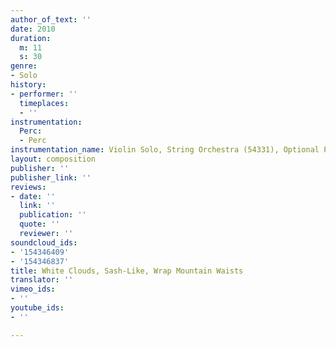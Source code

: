 ```yaml
---
author_of_text: ''
date: 2010
duration:
  m: 11
  s: 30
genre:
- Solo
history:
- performer: ''
  timeplaces:
  - ''
instrumentation:
  Perc:
  - Perc
instrumentation_name: Violin Solo, String Orchestra (54331), Optional Percussion (Vib./Mar./Glsp.)
layout: composition
publisher: ''
publisher_link: ''
reviews:
- date: ''
  link: ''
  publication: ''
  quote: ''
  reviewer: ''
soundcloud_ids:
- '154346409'
- '154346837'
title: White Clouds, Sash-Like, Wrap Mountain Waists
translator: ''
vimeo_ids:
- ''
youtube_ids:
- ''

---
```

